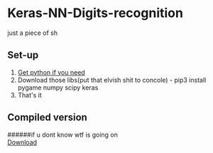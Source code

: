 # Keras-NN-Digits-recognition
just a piece of sh

## Set-up
1. [Get python if you need](https://www.python.org/ftp/python/3.7.4/python-3.7.4-amd64-webinstall.exe)
2. Download those libs(put that elvish shit to concole) - pip3 install pygame numpy scipy keras
3. That's it 

## Compiled version
######if u dont know wtf is going on  
[Download](https://drive.google.com/file/d/1V27dBRnh5YruamfYAmXJH66z3F_S8KeT/view?usp=sharing)

